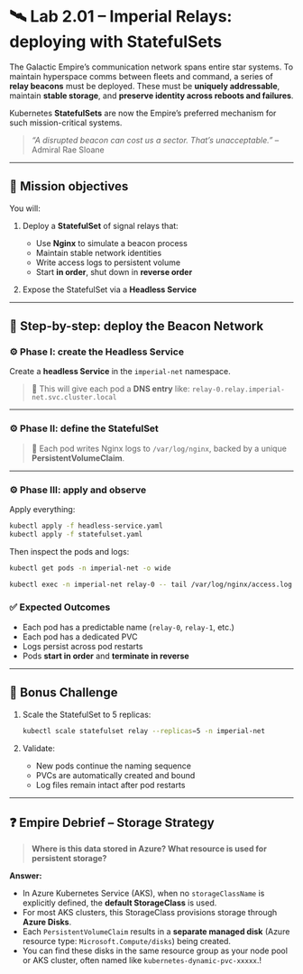 # 🛰️ Lab 2.01 – Imperial Relays: deploying with StatefulSets

The Galactic Empire’s communication network spans entire star systems. To maintain hyperspace comms between fleets and command, a series of **relay beacons** must be deployed. These must be **uniquely addressable**, maintain **stable storage**, and **preserve identity across reboots and failures**.

Kubernetes **StatefulSets** are now the Empire’s preferred mechanism for such mission-critical systems.

> _“A disrupted beacon can cost us a sector. That’s unacceptable.”_ – Admiral Rae Sloane

---

## 🎯 Mission objectives

You will:

1. Deploy a **StatefulSet** of signal relays that:

   - Use **Nginx** to simulate a beacon process
   - Maintain stable network identities
   - Write access logs to persistent volume
   - Start **in order**, shut down in **reverse order**

2. Expose the StatefulSet via a **Headless Service**

---

## 🧭 Step-by-step: deploy the Beacon Network

### ⚙️ Phase I: create the Headless Service

Create a **headless Service** in the `imperial-net` namespace.

> 📡 This will give each pod a **DNS entry** like:
> `relay-0.relay.imperial-net.svc.cluster.local`

---

### ⚙️ Phase II: define the StatefulSet

> 📁 Each pod writes Nginx logs to `/var/log/nginx`, backed by a unique **PersistentVolumeClaim**.

---

### ⚙️ Phase III: apply and observe

Apply everything:

```bash
kubectl apply -f headless-service.yaml
kubectl apply -f statefulset.yaml
```

Then inspect the pods and logs:

```bash
kubectl get pods -n imperial-net -o wide

kubectl exec -n imperial-net relay-0 -- tail /var/log/nginx/access.log
```

### ✅ Expected Outcomes

- Each pod has a predictable name (`relay-0`, `relay-1`, etc.)
- Each pod has a dedicated PVC
- Logs persist across pod restarts
- Pods **start in order** and **terminate in reverse**

---

## 🧪 Bonus Challenge

1. Scale the StatefulSet to 5 replicas:

   ```bash
   kubectl scale statefulset relay --replicas=5 -n imperial-net
   ```

2. Validate:

   - New pods continue the naming sequence
   - PVCs are automatically created and bound
   - Log files remain intact after pod restarts

---

## ❓ Empire Debrief – Storage Strategy

> **Where is this data stored in Azure? What resource is used for persistent storage?**

**Answer:**

- In Azure Kubernetes Service (AKS), when no `storageClassName` is explicitly defined, the **default StorageClass** is used.
- For most AKS clusters, this StorageClass provisions storage through **Azure Disks**.
- Each `PersistentVolumeClaim` results in a **separate managed disk** (Azure resource type: `Microsoft.Compute/disks`) being created.
- You can find these disks in the same resource group as your node pool or AKS cluster, often named like `kubernetes-dynamic-pvc-xxxxx`.!
